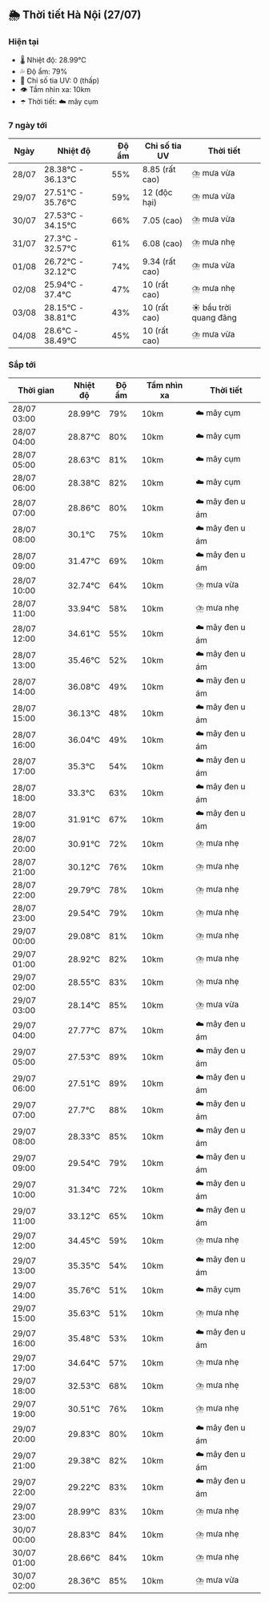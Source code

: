 ## 🌦️ Thời tiết Hà Nội (27/07)

### Hiện tại

- 🌡️ Nhiệt độ: 28.99℃
- 💦 Độ ẩm: 79%
- 🌟 Chỉ số tia UV: 0 (thấp)
- 👁️ Tầm nhìn xa: 10km
- ☂️ Thời tiết: ☁️ mây cụm

### 7 ngày tới

| Ngày | Nhiệt độ | Độ ẩm | Chỉ số tia UV | Thời tiết |
| --- | --- | --- | --- | --- |
| 28/07 | 28.38℃ - 36.13℃ | 55% | 8.85 (rất cao) | ⛈️ mưa vừa |
| 29/07 | 27.51℃ - 35.76℃ | 59% | 12 (độc hại) | ⛈️ mưa vừa |
| 30/07 | 27.53℃ - 34.15℃ | 66% | 7.05 (cao) | ⛈️ mưa vừa |
| 31/07 | 27.3℃ - 32.57℃ | 61% | 6.08 (cao) | ⛈️ mưa nhẹ |
| 01/08 | 26.72℃ - 32.12℃ | 74% | 9.34 (rất cao) | ⛈️ mưa vừa |
| 02/08 | 25.94℃ - 37.4℃ | 47% | 10 (rất cao) | ⛈️ mưa nhẹ |
| 03/08 | 28.15℃ - 38.81℃ | 43% | 10 (rất cao) | ☀️ bầu trời quang đãng |
| 04/08 | 28.6℃ - 38.49℃ | 45% | 10 (rất cao) | ⛈️ mưa vừa |

### Sắp tới

| Thời gian | Nhiệt độ | Độ ẩm | Tầm nhìn xa | Thời tiết |
| --- | --- | --- | --- | --- |
| 28/07 03:00 | 28.99℃ | 79% | 10km | ☁️ mây cụm |
| 28/07 04:00 | 28.87℃ | 80% | 10km | ☁️ mây cụm |
| 28/07 05:00 | 28.63℃ | 81% | 10km | ☁️ mây cụm |
| 28/07 06:00 | 28.38℃ | 82% | 10km | ☁️ mây cụm |
| 28/07 07:00 | 28.86℃ | 80% | 10km | ☁️ mây đen u ám |
| 28/07 08:00 | 30.1℃ | 75% | 10km | ☁️ mây đen u ám |
| 28/07 09:00 | 31.47℃ | 69% | 10km | ☁️ mây đen u ám |
| 28/07 10:00 | 32.74℃ | 64% | 10km | ⛈️ mưa vừa |
| 28/07 11:00 | 33.94℃ | 58% | 10km | ⛈️ mưa nhẹ |
| 28/07 12:00 | 34.61℃ | 55% | 10km | ☁️ mây đen u ám |
| 28/07 13:00 | 35.46℃ | 52% | 10km | ☁️ mây đen u ám |
| 28/07 14:00 | 36.08℃ | 49% | 10km | ☁️ mây đen u ám |
| 28/07 15:00 | 36.13℃ | 48% | 10km | ☁️ mây đen u ám |
| 28/07 16:00 | 36.04℃ | 49% | 10km | ☁️ mây đen u ám |
| 28/07 17:00 | 35.3℃ | 54% | 10km | ☁️ mây đen u ám |
| 28/07 18:00 | 33.3℃ | 63% | 10km | ☁️ mây đen u ám |
| 28/07 19:00 | 31.91℃ | 67% | 10km | ☁️ mây đen u ám |
| 28/07 20:00 | 30.91℃ | 72% | 10km | ⛈️ mưa nhẹ |
| 28/07 21:00 | 30.12℃ | 76% | 10km | ⛈️ mưa nhẹ |
| 28/07 22:00 | 29.79℃ | 78% | 10km | ⛈️ mưa nhẹ |
| 28/07 23:00 | 29.54℃ | 79% | 10km | ⛈️ mưa nhẹ |
| 29/07 00:00 | 29.08℃ | 81% | 10km | ⛈️ mưa nhẹ |
| 29/07 01:00 | 28.92℃ | 82% | 10km | ⛈️ mưa nhẹ |
| 29/07 02:00 | 28.55℃ | 83% | 10km | ⛈️ mưa nhẹ |
| 29/07 03:00 | 28.14℃ | 85% | 10km | ⛈️ mưa vừa |
| 29/07 04:00 | 27.77℃ | 87% | 10km | ☁️ mây đen u ám |
| 29/07 05:00 | 27.53℃ | 89% | 10km | ☁️ mây đen u ám |
| 29/07 06:00 | 27.51℃ | 89% | 10km | ☁️ mây đen u ám |
| 29/07 07:00 | 27.7℃ | 88% | 10km | ☁️ mây đen u ám |
| 29/07 08:00 | 28.33℃ | 85% | 10km | ☁️ mây đen u ám |
| 29/07 09:00 | 29.54℃ | 79% | 10km | ☁️ mây đen u ám |
| 29/07 10:00 | 31.34℃ | 72% | 10km | ☁️ mây đen u ám |
| 29/07 11:00 | 33.12℃ | 65% | 10km | ☁️ mây đen u ám |
| 29/07 12:00 | 34.45℃ | 59% | 10km | ⛈️ mưa nhẹ |
| 29/07 13:00 | 35.35℃ | 54% | 10km | ☁️ mây đen u ám |
| 29/07 14:00 | 35.76℃ | 51% | 10km | ☁️ mây cụm |
| 29/07 15:00 | 35.63℃ | 51% | 10km | ⛈️ mưa nhẹ |
| 29/07 16:00 | 35.48℃ | 53% | 10km | ☁️ mây đen u ám |
| 29/07 17:00 | 34.64℃ | 57% | 10km | ⛈️ mưa nhẹ |
| 29/07 18:00 | 32.53℃ | 68% | 10km | ⛈️ mưa nhẹ |
| 29/07 19:00 | 30.51℃ | 76% | 10km | ⛈️ mưa nhẹ |
| 29/07 20:00 | 29.83℃ | 80% | 10km | ☁️ mây đen u ám |
| 29/07 21:00 | 29.38℃ | 82% | 10km | ☁️ mây đen u ám |
| 29/07 22:00 | 29.22℃ | 83% | 10km | ☁️ mây đen u ám |
| 29/07 23:00 | 28.99℃ | 83% | 10km | ⛈️ mưa nhẹ |
| 30/07 00:00 | 28.83℃ | 84% | 10km | ⛈️ mưa nhẹ |
| 30/07 01:00 | 28.66℃ | 84% | 10km | ⛈️ mưa nhẹ |
| 30/07 02:00 | 28.36℃ | 85% | 10km | ⛈️ mưa vừa |
